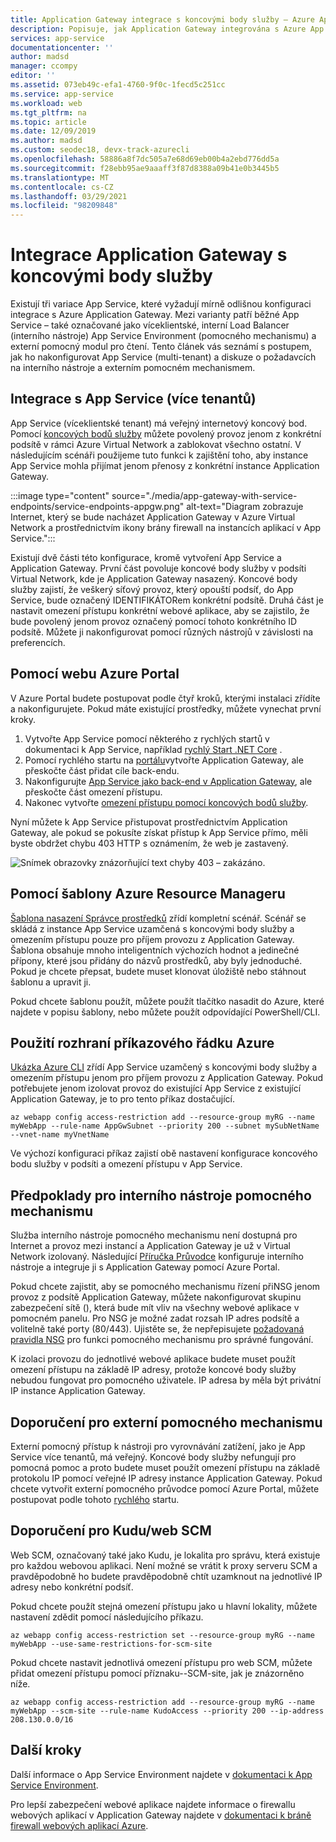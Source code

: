 ```yaml
---
title: Application Gateway integrace s koncovými body služby – Azure App Service | Microsoft Docs
description: Popisuje, jak Application Gateway integrována s Azure App Service zabezpečenými koncovými body služby.
services: app-service
documentationcenter: ''
author: madsd
manager: ccompy
editor: ''
ms.assetid: 073eb49c-efa1-4760-9f0c-1fecd5c251cc
ms.service: app-service
ms.workload: web
ms.tgt_pltfrm: na
ms.topic: article
ms.date: 12/09/2019
ms.author: madsd
ms.custom: seodec18, devx-track-azurecli
ms.openlocfilehash: 58886a8f7dc505a7e68d69eb00b4a2ebd776dd5a
ms.sourcegitcommit: f28ebb95ae9aaaff3f87d8388a09b41e0b3445b5
ms.translationtype: MT
ms.contentlocale: cs-CZ
ms.lasthandoff: 03/29/2021
ms.locfileid: "98209848"
---
```

# <a name="application-gateway-integration-with-service-endpoints"></a>Integrace Application Gateway s koncovými body služby
Existují tři variace App Service, které vyžadují mírně odlišnou konfiguraci integrace s Azure Application Gateway. Mezi varianty patří běžné App Service – také označované jako víceklientské, interní Load Balancer (interního nástroje) App Service Environment (pomocného mechanismu) a externí pomocný modul pro čtení. Tento článek vás seznámí s postupem, jak ho nakonfigurovat App Service (multi-tenant) a diskuze o požadavcích na interního nástroje a externím pomocném mechanismem.

## <a name="integration-with-app-service-multi-tenant"></a>Integrace s App Service (více tenantů)
App Service (víceklientské tenant) má veřejný internetový koncový bod. Pomocí [koncových bodů služby](../../virtual-network/virtual-network-service-endpoints-overview.md) můžete povolený provoz jenom z konkrétní podsítě v rámci Azure Virtual Network a zablokovat všechno ostatní. V následujícím scénáři použijeme tuto funkci k zajištění toho, aby instance App Service mohla přijímat jenom přenosy z konkrétní instance Application Gateway.

:::image type="content" source="./media/app-gateway-with-service-endpoints/service-endpoints-appgw.png" alt-text="Diagram zobrazuje Internet, který se bude nacházet Application Gateway v Azure Virtual Network a prostřednictvím ikony brány firewall na instancích aplikací v App Service.":::

Existují dvě části této konfigurace, kromě vytvoření App Service a Application Gateway. První část povoluje koncové body služby v podsíti Virtual Network, kde je Application Gateway nasazený. Koncové body služby zajistí, že veškerý síťový provoz, který opouští podsíť, do App Service, bude označený IDENTIFIKÁTORem konkrétní podsítě. Druhá část je nastavit omezení přístupu konkrétní webové aplikace, aby se zajistilo, že bude povolený jenom provoz označený pomocí tohoto konkrétního ID podsítě. Můžete ji nakonfigurovat pomocí různých nástrojů v závislosti na preferencích.

## <a name="using-azure-portal"></a>Pomocí webu Azure Portal
V Azure Portal budete postupovat podle čtyř kroků, kterými instalaci zřídíte a nakonfigurujete. Pokud máte existující prostředky, můžete vynechat první kroky.
1. Vytvořte App Service pomocí některého z rychlých startů v dokumentaci k App Service, například [rychlý Start .NET Core](../quickstart-dotnetcore.md) .
2. Pomocí rychlého startu na [portálu](../../application-gateway/quick-create-portal.md)vytvořte Application Gateway, ale přeskočte část přidat cíle back-endu.
3. Nakonfigurujte [App Service jako back-end v Application Gateway](../../application-gateway/configure-web-app-portal.md), ale přeskočte část omezení přístupu.
4. Nakonec vytvořte [omezení přístupu pomocí koncových bodů služby](../../app-service/app-service-ip-restrictions.md#set-a-service-endpoint-based-rule).

Nyní můžete k App Service přistupovat prostřednictvím Application Gateway, ale pokud se pokusíte získat přístup k App Service přímo, měli byste obdržet chybu 403 HTTP s oznámením, že web je zastavený.

![Snímek obrazovky znázorňující text chyby 403 – zakázáno.](./media/app-gateway-with-service-endpoints/website-403-forbidden.png)

## <a name="using-azure-resource-manager-template"></a>Pomocí šablony Azure Resource Manageru
[Šablona nasazení Správce prostředků][template-app-gateway-app-service-complete] zřídí kompletní scénář. Scénář se skládá z instance App Service uzamčená s koncovými body služby a omezením přístupu pouze pro příjem provozu z Application Gateway. Šablona obsahuje mnoho inteligentních výchozích hodnot a jedinečné přípony, které jsou přidány do názvů prostředků, aby byly jednoduché. Pokud je chcete přepsat, budete muset klonovat úložiště nebo stáhnout šablonu a upravit ji. 

Pokud chcete šablonu použít, můžete použít tlačítko nasadit do Azure, které najdete v popisu šablony, nebo můžete použít odpovídající PowerShell/CLI.

## <a name="using-azure-command-line-interface"></a>Použití rozhraní příkazového řádku Azure
[Ukázka Azure CLI](../../app-service/scripts/cli-integrate-app-service-with-application-gateway.md) zřídí App Service uzamčený s koncovými body služby a omezením přístupu jenom pro příjem provozu z Application Gateway. Pokud potřebujete jenom izolovat provoz do existující App Service z existující Application Gateway, je to pro tento příkaz dostačující.

```azurecli-interactive
az webapp config access-restriction add --resource-group myRG --name myWebApp --rule-name AppGwSubnet --priority 200 --subnet mySubNetName --vnet-name myVnetName
```

Ve výchozí konfiguraci příkaz zajistí obě nastavení konfigurace koncového bodu služby v podsíti a omezení přístupu v App Service.

## <a name="considerations-for-ilb-ase"></a>Předpoklady pro interního nástroje pomocného mechanismu
Služba interního nástroje pomocného mechanismu není dostupná pro Internet a provoz mezi instancí a Application Gateway je už v Virtual Network izolovaný. Následující [Příručka Průvodce](../environment/integrate-with-application-gateway.md) konfiguruje interního nástroje a integruje ji s Application Gateway pomocí Azure Portal. 

Pokud chcete zajistit, aby se pomocného mechanismu řízení přiNSG jenom provoz z podsítě Application Gateway, můžete nakonfigurovat skupinu zabezpečení sítě (), která bude mít vliv na všechny webové aplikace v pomocném panelu. Pro NSG je možné zadat rozsah IP adres podsítě a volitelně také porty (80/443). Ujistěte se, že nepřepisujete [požadovaná pravidla NSG](../environment/network-info.md#network-security-groups) pro funkci pomocného mechanismu pro správné fungování.

K izolaci provozu do jednotlivé webové aplikace budete muset použít omezení přístupu na základě IP adresy, protože koncové body služby nebudou fungovat pro pomocného uživatele. IP adresa by měla být privátní IP instance Application Gateway.

## <a name="considerations-for-external-ase"></a>Doporučení pro externí pomocného mechanismu
Externí pomocný přístup k nástroji pro vyrovnávání zatížení, jako je App Service více tenantů, má veřejný. Koncové body služby nefungují pro pomocná pomoc a proto budete muset použít omezení přístupu na základě protokolu IP pomocí veřejné IP adresy instance Application Gateway. Pokud chcete vytvořit externí pomocného průvodce pomocí Azure Portal, můžete postupovat podle tohoto [rychlého](../environment/create-external-ase.md) startu.

[template-app-gateway-app-service-complete]: https://github.com/Azure/azure-quickstart-templates/tree/master/201-web-app-with-app-gateway-v2/ "Šablona Azure Resource Manager pro kompletní scénář"

## <a name="considerations-for-kuduscm-site"></a>Doporučení pro Kudu/web SCM
Web SCM, označovaný také jako Kudu, je lokalita pro správu, která existuje pro každou webovou aplikaci. Není možné se vrátit k proxy serveru SCM a pravděpodobně ho budete pravděpodobně chtít uzamknout na jednotlivé IP adresy nebo konkrétní podsíť.

Pokud chcete použít stejná omezení přístupu jako u hlavní lokality, můžete nastavení zdědit pomocí následujícího příkazu.

```azurecli-interactive
az webapp config access-restriction set --resource-group myRG --name myWebApp --use-same-restrictions-for-scm-site
```

Pokud chcete nastavit jednotlivá omezení přístupu pro web SCM, můžete přidat omezení přístupu pomocí příznaku--SCM-site, jak je znázorněno níže.

```azurecli-interactive
az webapp config access-restriction add --resource-group myRG --name myWebApp --scm-site --rule-name KudoAccess --priority 200 --ip-address 208.130.0.0/16
```

## <a name="next-steps"></a>Další kroky
Další informace o App Service Environment najdete v [dokumentaci k App Service Environment](/azure/app-service/environment).

Pro lepší zabezpečení webové aplikace najdete informace o firewallu webových aplikací v Application Gateway najdete v [dokumentaci k bráně firewall webových aplikací Azure](../../web-application-firewall/ag/ag-overview.md).
